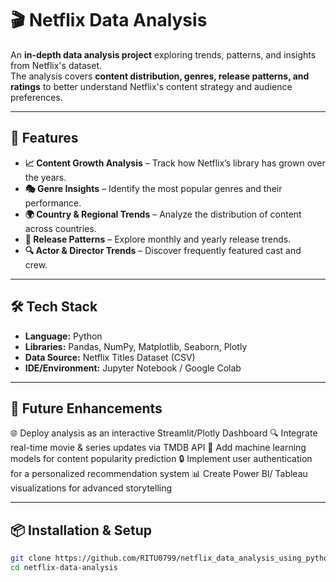 # 🎬 Netflix Data Analysis

An **in-depth data analysis project** exploring trends, patterns, and insights from Netflix's dataset.  
The analysis covers **content distribution, genres, release patterns, and ratings** to better understand Netflix's content strategy and audience preferences.

---

## 🚀 Features

- **📈 Content Growth Analysis** – Track how Netflix’s library has grown over the years.
- **🎭 Genre Insights** – Identify the most popular genres and their performance.
- **🌍 Country & Regional Trends** – Analyze the distribution of content across countries.
- **📅 Release Patterns** – Explore monthly and yearly release trends.
- **🔍 Actor & Director Trends** – Discover frequently featured cast and crew.

---

## 🛠️ Tech Stack

- **Language:** Python  
- **Libraries:** Pandas, NumPy, Matplotlib, Seaborn, Plotly  
- **Data Source:** Netflix Titles Dataset (CSV)  
- **IDE/Environment:** Jupyter Notebook / Google Colab  

---

## 📌 Future Enhancements

🌐 Deploy analysis as an interactive Streamlit/Plotly Dashboard
🔍 Integrate real-time movie & series updates via TMDB API
🧠 Add machine learning models for content popularity prediction
🔒 Implement user authentication for a personalized recommendation system
📊 Create Power BI/ Tableau visualizations for advanced storytelling

---

## 📦 Installation & Setup

```bash
git clone https://github.com/RITU0799/netflix_data_analysis_using_python.git
cd netflix-data-analysis
